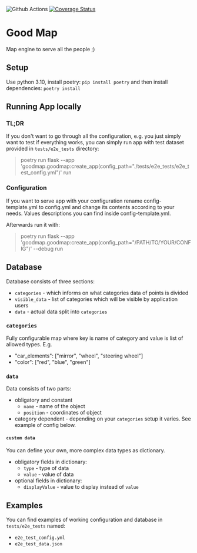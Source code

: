 ![Github Actions](https://github.com/problematy/goodmap/actions/workflows/tests.yml/badge.svg?event=push&branch=main)
[![Coverage Status](https://coveralls.io/repos/github/Problematy/goodmap/badge.png)](https://coveralls.io/github/Problematy/goodmap)

# Good Map

Map engine to serve all the people ;) 

## Setup

Use python 3.10, install poetry: `pip install poetry` and then install dependencies: `poetry install`

## Running App locally

### TL;DR
If you don't want to go through all the configuration, e.g. you just simply want to test if everything works,
you can simply run app with test dataset provided in `tests/e2e_tests` directory:

> poetry run flask --app 'goodmap.goodmap:create_app(config_path="./tests/e2e_tests/e2e_test_config.yml")' run

### Configuration

If you want to serve app with your configuration rename config-template.yml to config.yml and change its contents according to your needs.
Values descriptions you can find inside config-template.yml.

Afterwards run it with:
> poetry run flask --app 'goodmap.goodmap:create_app(config_path="/PATH/TO/YOUR/CONFIG")' --debug run

## Database

Database consists of three sections:

- `categories` - which informs on what categories data of points is divided
- `visible_data` - list of categories which will be visible by application users
- `data` - actual data split into `categories`


### `categories`
Fully configurable map where key is name of category and value is list of allowed types. E.g.
* "car_elements": ["mirror", "wheel", "steering wheel"]
* "color": ["red", "blue", "green"]

### `data`
Data consists of two parts:
* obligatory and constant
  * `name` - name of the object
  * `position` - coordinates of object
* category dependent - depending on your `categories` setup it varies. See example of config below.

#### `custom data`
You can define your own, more complex data types as dictionary.
* obligatory fields in dictionary:
  * `type` - type of data
  * `value` - value of data
* optional fields in dictionary:
  * `displayValue` - value to display instead of `value`

## Examples

You can find examples of working configuration and database in `tests/e2e_tests` named:
- `e2e_test_config.yml`
- `e2e_test_data.json`
